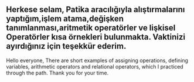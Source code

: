 Herkese selam,
Patika aracılığıyla  alıştırmalarını yaptığım,işlem atama,değişken tanımlanması,aritmetik operatörler ve lişkisel Operatörler kısa örnekleri bulunmakta.
Vaktinizi ayırdığınız için teşekkür ederim.
-------------------------------------------
Hello everyone,
There are short examples of assigning operations, defining variables, arithmetic operators and relational operators, which I practiced through the path.
Thank you for your time.

